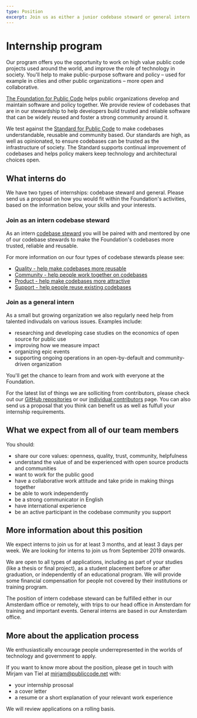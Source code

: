 ```yaml
---
type: Position
excerpt: Join us as either a junior codebase steward or general intern (Flexible, Amsterdam or remote)
---
```


# Internship program

Our program offers you the opportunity to work on high value public code projects used around the world, and improve the role of technology in society. You'll help to make public-purpose software and policy – used for example in cities and other public organizations – more open and collaborative.

[The Foundation for Public Code](https://publiccode.net) helps public organizations develop and maintain software and policy together. We provide review of codebases that are in our stewardship to help developers build trusted and reliable software that can be widely reused and foster a strong community around it.

We test against the [Standard for Public Code](https://standard.publiccode.net/) to make codebases understandable, reusable and community based. Our standards are high, as well as opinionated, to ensure codebases can be trusted as the infrastructure of society. The Standard supports continual improvement of codebases and helps policy makers keep technology and architectural choices open.

## What interns do

We have two types of internships: codebase steward and general. Please send us a proposal on how you would fit within the Foundation's activities, based on the information below, your skills and your interests.

### Join as an intern codebase steward

As an intern [codebase steward](https://publiccode.net/codebase-stewardship/) you will be paired with and mentored by one of our codebase stewards to make the Foundation's codebases more trusted, reliable and reusable.

For more information on our four types of codebase stewards please see:

* [Quality - help make codebases more reusable](quality.md)
* [Community - help people work together on codebases](community.md)
* [Product - help make codebases more attractive](product-marketing.md)
* [Support - help people reuse existing codebases](support.md)

### Join as a general intern

As a small but growing organization we also regularly need help from talented indivudals on various issues. Examples include:

* researching and developing case studies on the economics of open source for public use
* improving how we measure impact
* organizing epic events
* supporting ongoing operations in an open-by-default and community-driven organization

You'll get the chance to learn from and work with everyone at the Foundation.

For the latest list of things we are solliciting from contributors, please check out our [GitHub repositories](https://github.com/publiccodenet) or our [individual contributors](../contributor-guides/for-individuals.md) page. You can also send us  a proposal that you think can benefit us as well as fulfull your internship requirements.

## What we expect from all of our team members

You should:

* share our core values: openness, quality, trust, community, helpfulness
* understand the value of and be experienced with open source products and communities
* want to work for the public good
* have a collaborative work attitude and take pride in making things together
* be able to work independently
* be a strong communicator in English
* have international experience
* be an active participant in the codebase community you support

## More information about this position

We expect interns to join us for at least 3 months, and at least 3 days per week. We are looking for interns to join us from September 2019 onwards.

We are open to all types of applications, including as part of your studies (like a thesis or final project), as a student placement before or after graduation, or independently of an educational program. We will provide some financial compensation for people not covered by their institutions or training program.

The position of intern codebase steward can be fulfilled either in our Amsterdam office or remotely, with trips to our head office in Amsterdam for training and important events. General interns are based in our Amsterdam office.

## More about the application process

We enthusiastically encourage people underrepresented in the worlds of technology and government to apply.

If you want to know more about the position, please get in touch with Mirjam van Tiel at mirjam@publiccode.net with:

* your internship prososal
* a cover letter
* a resume or a short explanation of your relevant work experience

We will review applications on a rolling basis.
